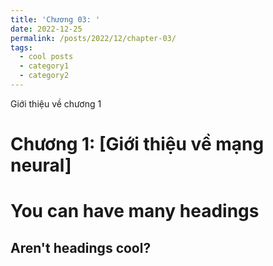 ```yaml
---
title: 'Chương 03: '
date: 2022-12-25
permalink: /posts/2022/12/chapter-03/
tags:
  - cool posts
  - category1
  - category2
---
```


Giới thiệu về chương 1

Chương 1: [Giới thiệu về mạng neural]
======


You can have many headings
======

Aren't headings cool?
------

